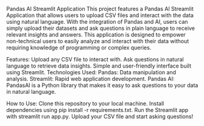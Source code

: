 Pandas AI Streamlit Application
This project features a Pandas AI Streamlit Application that allows users to upload CSV files and interact with the data using natural language. With the integration of Pandas and AI, users can simply upload their datasets and ask questions in plain language to receive relevant insights and answers. This application is designed to empower non-technical users to easily analyze and interact with their data without requiring knowledge of programming or complex queries.

Features:
Upload any CSV file to interact with.
Ask questions in natural language to retrieve data insights.
Simple and user-friendly interface built using Streamlit.
Technologies Used:
Pandas: Data manipulation and analysis.
Streamlit: Rapid web application development.
Pandas AI: PandasAI is a Python library that makes it easy to ask questions to your data in natural language.

How to Use:
Clone this repository to your local machine.
Install dependencies using pip install -r requirements.txt.
Run the Streamlit app with streamlit run app.py.
Upload your CSV file and start asking questions!
